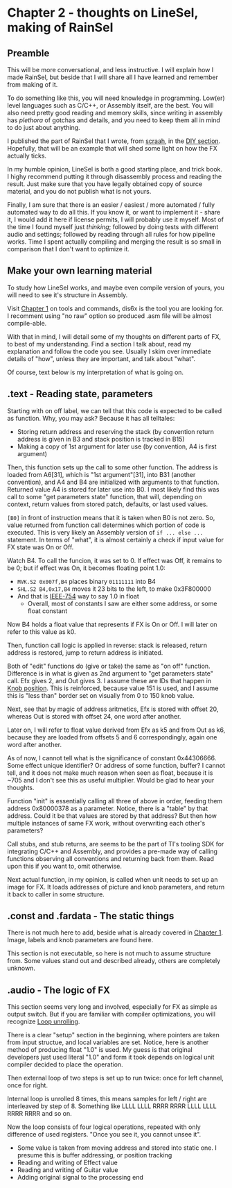 # Chapter 2 - thoughts on LineSel, making of RainSel
## Preamble
This will be more conversational, and less instructive. I will explain how I made RainSel, but beside that I will share all I have learned and remember from making of it.

To do something like this, you will need knowledge in programming. Low(er) level languages such as C/C++, or Assembly itself, are the best. You will also need pretty good reading and memory skills, since writing in assembly has _plethora_ of gotchas and details, and you need to keep them all in mind to do just about anything.

I published the part of RainSel that I wrote, from [scraah](https://youtu.be/BZ_bhwCgtXg?t=565), in the [DIY section](diy/rainsel.asm). Hopefully, that will be an example that will shed some light on how the FX actually ticks.

In my humble opinion, LineSel is both a good starting place, and trick book. I highy recommend putting it through disassembly process and reading the result. Just make sure that you have legally obtained copy of source material, and you do not publish what is not yours.

Finally, I am sure that there is an easier / easiest / more automated / fully automated way to do all this. If you know it, or want to implement it - share it, I would add it here if license permits, I will probably use it myself. Most of the time I found myself just _thinking_; followed by doing tests with different audio and settings; followed by reading through all rules for how pipeline works. Time I spent actually compiling and merging the result is so small in comparison that I don't want to optimize it.

## Make your own learning material
To study how LineSel works, and maybe even compile version of yours, you will need to see it's structure in Assembly.

Visit [Chapter 1](CH_1.md) on tools and commands, dis6x is the tool you are looking for. I recomment using "no raw" option so produced .asm file will be almost compile-able.

With that in mind, I will detail some of my thoughts on different parts of FX, to best of my understanding. Find a section I talk about, read my explanation and follow the code you see. Usually I skim over immediate details of "how", unless they are important, and talk about "what".

Of course, text below is my interpretation of what is going on.

## .text - Reading state, parameters
Starting with on off label, we can tell that this code is expected to be called as function. Why, you may ask? Because it has all telltales:
* Storing return address and reserving the stack (by convention return address is given in B3 and stack position is tracked in B15)
* Making a copy of 1st argument for later use (by convention, A4 is first argument)

Then, this function sets up the call to some other function. The address is loaded from A6[31], which is "1st argument"[31], into B31 (another convention), and A4 and B4 are initialized with arguments to that function. Returned value A4 is stored for later use into B0. I most likely find this was call to some "get parameters state" function, that will, depending on context, return values from stored patch, defaults, or last used values.

`[B0]` in front of instruction means that it is taken when B0 is not zero. So, value returned from function call determines which portion of code is executed. This is very likely an Assembly version of `if ... else ...` statement. In terms of "what", it is almost certainly a check if input value for FX state was On or Off.

Watch B4. To call the funcion, it was set to 0. If effect was Off, it remains to be 0; but if effect was On, it becomes floating point 1.0:
* `MVK.S2 0x007f,B4` places binary `01111111` into B4
* `SHL.S2 B4,0x17,B4` moves it 23 bits to the left, to make 0x3F800000
* And that is [IEEE-754](https://www.h-schmidt.net/FloatConverter/IEEE754.html) way to say 1.0 in float
  * Overall, most of constants I saw are either some address, or some float constant

Now B4 holds a float value that represents if FX is On or Off. I will later on refer to this value as k0.

Then, function call logic is applied in reverse: stack is released, return address is restored, jump to return address is initiated.

Both of "edit" functions do (give or take) the same as "on off" function. Difference is in what is given as 2nd argument to "get parameters state" call. Efx gives 2, and Out gives 3. I assume these are IDs that happen in [Knob position](CH_1.md#optional-knob-positions). This is reinforced, because value 151 is used, and I assume this is "less than" border set on visually from 0 to 150 knob value.

Next, see that by magic of address aritmetics, Efx is stored with offset 20, whereas Out is stored with offset 24, one word after another.

Later on, I will refer to float value derived from Efx as k5 and from Out as k6, because they are loaded from offsets 5 and 6 correspondingly, again one word after another.

As of now, I cannot tell what is the significance of constant 0x44306666. Some effect unique identifier? Or address of some function, buffer? I cannot tell, and it does not make much reason when seen as float, because it is ~705 and I don't see this as useful multiplier. Would be glad to hear your thoughts.

Function "init" is essentially calling all three of above in order, feeding them address 0x80000378 as a parameter. Notice, there is a "table" by that address. Could it be that values are stored by that address? But then how multiple instances of same FX work, without overwriting each other's parameters?

Call stubs, and stub returns, are seems to be the part of TI's tooling SDK for integrating C/C++ and Assembly, and provides a pre-made way of calling functions observing all conventions and returning back from them. Read upon this if you want to, omit otherwise.

Next actual function, in my opinion, is called when unit needs to set up an image for FX. It loads addresses of picture and knob parameters, and return it back to caller in some structure.

## .const and .fardata - The static things
There is not much here to add, beside what is already covered in [Chapter 1](CH_1.md). Image, labels and knob parameters are found here.

This section is not executable, so here is not much to assume structure from. Some values stand out and described already, others are completely unknown.

## .audio - The logic of FX
This section seems very long and involved, especially for FX as simple as output switch. But if you are familiar with compiler optimizations, you will recognize [Loop unrolling](https://en.wikipedia.org/wiki/Loop_unrolling).

There is a clear "setup" section in the beginning, where pointers are taken from input structue, and local variables are set. Notice, here is another method of producing float "1.0" is used. My guess is that original developers just used literal "1.0" and form it took depends on logical unit compiler decided to place the operation.

Then external loop of two steps is set up to run twice: once for left channel, once for right.

Internal loop is unrolled 8 times, this means samples for left / right are interleaved by step of 8. Something like LLLL LLLL RRRR RRRR LLLL LLLL RRRR RRRR and so on.

Now the loop consists of four logical operations, repeated with only difference of used registers. "Once you see it, you cannot unsee it".
* Some value is taken from moving address and stored into static one. I presume this is buffer addressing, or position tracking
* Reading and writing of Effect value
* Reading and writing of Guitar value
* Adding original signal to the processing end

